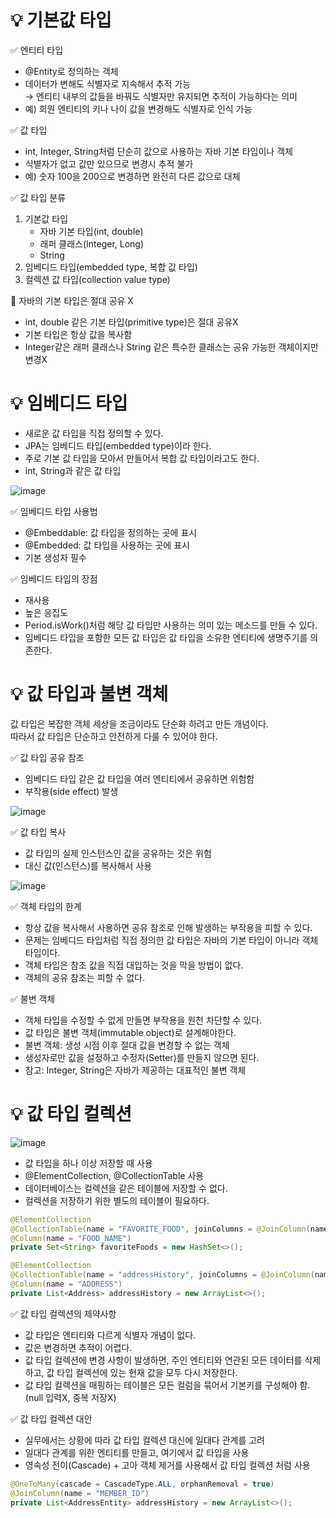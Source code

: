 # 💡 기본값 타입
✅ 엔티티 타입
* @Entity로 정의하는 객체
* 데이터가 변해도 식별자로 지속해서 추적 가능  
  → 엔티티 내부의 값들을 바꿔도 식별자만 유지되면 추적이 가능하다는 의미
* 예) 회원 엔티티의 키나 나이 값을 변경해도 식별자로 인식 가능

✅ 값 타입
* int, Integer, String처럼 단순히 값으로 사용하는 자바 기본 타입이나 객체
* 식별자가 없고 값만 있으므로 변경시 추적 불가
* 예) 숫자 100을 200으로 변경하면 완전히 다른 값으로 대체

✅ 값 타입 분류
1. 기본값 타입
    * 자바 기본 타입(int, double)
    * 래퍼 클래스(Integer, Long)
    * String
2. 임베디드 타입(embedded type, 복합 값 타입)
3. 컬렉션 값 타입(collection value type)

📌 자바의 기본 타입은 절대 공유 X
* int, double 같은 기본 타입(primitive type)은 절대 공유X
* 기본 타입은 항상 값을 복사함
* Integer같은 래퍼 클래스나 String 같은 특수한 클래스는 공유 가능한 객체이지만 변경X

# 💡 임베디드 타입
* 새로운 값 타입을 직접 정의할 수 있다.
* JPA는 임베디드 타입(embedded type)이라 한다.
* 주로 기본 값 타입을 모아서 만들어서 복합 값 타입이라고도 한다.
* int, String과 같은 값 타입

![image](https://user-images.githubusercontent.com/39439576/231085764-185a9bca-c11b-4ba8-aaa4-75e4c4b6e42f.png)

✅ 임베디드 타입 사용법
* @Embeddable: 값 타입을 정의하는 곳에 표시
* @Embedded: 값 타입을 사용하는 곳에 표시
* 기본 생성자 필수

✅ 임베디드 타입의 장점
* 재사용
* 높은 응집도
* Period.isWork()처럼 해당 값 타입만 사용하는 의미 있는 메소드를 만들 수 있다.
* 임베디드 타입을 포함한 모든 값 타입은 값 타입을 소유한 엔티티에 생명주기를 의존한다.

# 💡 값 타입과 불변 객체
값 타입은 복잡한 객체 세상을 조금이라도 단순화 하려고 만든 개념이다.  
따라서 값 타입은 단순하고 안전하게 다룰 수 있어야 한다.

✅ 값 타입 공유 참조
* 임베디드 타입 같은 값 타입을 여러 엔티티에서 공유하면 위험함
* 부작용(side effect) 발생

![image](https://user-images.githubusercontent.com/39439576/231088144-91066193-4d64-4f87-8707-faea3b15b88f.png)

✅ 값 타입 복사
* 값 타입의 실제 인스턴스인 값을 공유하는 것은 위험
* 대신 값(인스턴스)를 복사해서 사용

![image](https://user-images.githubusercontent.com/39439576/231088445-e608a061-0e53-461c-a0f5-8664c56e70c6.png)

✅ 객체 타입의 한계
* 항상 값을 복사해서 사용하면 공유 참조로 인해 발생하는 부작용을 피할 수 있다.
* 문제는 임베디드 타입처럼 직접 정의한 값 타입은 자바의 기본 타입이 아니라 객체 타입이다.
* 객체 타입은 참조 값을 직접 대입하는 것을 막을 방법이 없다.
* 객체의 공유 참조는 피할 수 없다.

✅ 불변 객체
* 객체 타입을 수정할 수 없게 만들면 부작용을 원천 차단할 수 있다.
* 값 타입은 불변 객체(immutable object)로 설계해야한다.
* 불변 객체: 생성 시점 이후 절대 값을 변경할 수 없는 객체
* 생성자로만 값을 설정하고 수정자(Setter)를 만들지 않으면 된다.
* 참고: Integer, String은 자바가 제공하는 대표적인 불변 객체

# 💡 값 타입 컬렉션
![image](https://user-images.githubusercontent.com/39439576/231094453-d9f60dbb-7c23-49ae-a7ca-366604e1b012.png)
* 값 타입을 하나 이상 저장할 때 사용
* @ElementCollection, @CollectionTable 사용
* 데이터베이스는 컬렉션을 같은 테이블에 저장할 수 없다.
* 컬렉션을 저장하기 위한 별도의 테이블이 필요하다.

```java
@ElementCollection
@CollectionTable(name = "FAVORITE_FOOD", joinColumns = @JoinColumn(name="MEMBER_ID")
@Column(name = "FOOD_NAME")
private Set<String> favoriteFoods = new HashSet<>();

@ElementCollection
@CollectionTable(name = "addressHistory", joinColumns = @JoinColumn(name="MEMBER_ID")
@Column(name = "ADDRESS")
private List<Address> addressHistory = new ArrayList<>();
```

✅ 값 타입 컬렉션의 제약사항
* 값 타입은 엔티티와 다르게 식별자 개념이 없다.
* 값은 변경하면 추적이 어렵다.
* 값 타입 컬렉션에 변경 사항이 발생하면, 주인 엔티티와 연관된 모든 데이터를 삭제하고, 값 타입 컬렉션에 있는 현재 값을 모두 다시 저장한다.
* 값 타입 컬렉션을 매핑하는 테이블은 모든 컬럼을 묶어서 기본키를 구성해야 함. (null 입력X, 중복 저장X)

✅ 값 타입 컬렉션 대안
* 실무에서는 상황에 따라 값 타입 컬렉션 대신에 일대다 관계를 고려
* 일대다 관계를 위한 엔티티를 만들고, 여기에서 값 타입을 사용
* 영속성 전이(Cascade) + 고아 객체 제거를 사용해서 값 타입 컬렉션 처럼 사용
```java
@OneToMany(cascade = CascadeType.ALL, orphanRemoval = true)
@JoinColumn(name = "MEMBER_ID")
private List<AddressEntity> addressHistory = new ArrayList<>();
```
